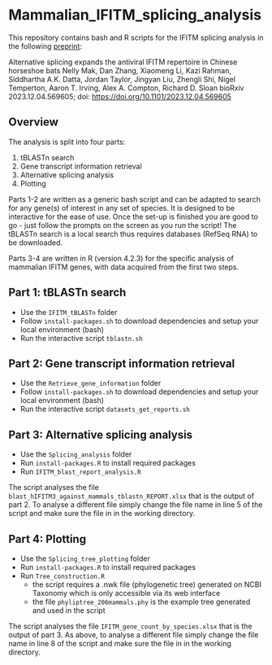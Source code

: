 # Mammalian_IFITM_splicing_analysis
This repository contains bash and R scripts for the IFITM splicing analysis in the following [preprint](https://www.biorxiv.org/content/10.1101/2023.12.04.569605v1.full):

Alternative splicing expands the antiviral IFITM repertoire in Chinese horseshoe bats
Nelly Mak, Dan Zhang, Xiaomeng Li, Kazi Rahman, Siddhartha A.K. Datta, Jordan Taylor, Jingyan Liu, Zhengli Shi, Nigel Temperton, Aaron T. Irving, Alex A. Compton, Richard D. Sloan
bioRxiv 2023.12.04.569605; doi: https://doi.org/10.1101/2023.12.04.569605

## Overview
The analysis is split into four parts: 
1. tBLASTn search
2. Gene transcript information retrieval
3. Alternative splicing analysis
4. Plotting

Parts 1-2 are written as a generic bash script and can be adapted to search for any gene(s) of interest in any set of species. It is designed to be interactive for the ease of use. Once the set-up is finished you are good to go - just follow the prompts on the screen as you run the script! The tBLASTn search is a local search thus requires databases (RefSeq RNA) to be downloaded.

Parts 3-4 are written in R (version 4.2.3) for the specific analysis of mammalian IFITM genes, with data acquired from the first two steps.

## Part 1: tBLASTn search
- Use the `IFITM_tBLASTn` folder
- Follow `install-packages.sh` to download dependencies and setup your local environment (bash)
- Run the interactive script `tblastn.sh`

## Part 2: Gene transcript information retrieval
- Use the `Retrieve_gene_information` folder
- Follow `install-packages.sh` to download dependencies and setup your local environment (bash)
- Run the interactive script `datasets_get_reports.sh`

## Part 3: Alternative splicing analysis
- Use the `Splicing_analysis` folder
- Run `install-packages.R` to install required packages
- Run `IFITM_blast_report_analysis.R`

The script analyses the file `blast_hIFITM3_against_mammals_tblastn_REPORT.xlsx` that is the output of part 2. 
To analyse a different file simply change the file name in line 5 of the script and make sure the file in in the working directory.

## Part 4: Plotting
- Use the `Splicing_tree_plotting` folder
- Run `install-packages.R` to install required packages
- Run `Tree_construction.R`
    - the script requires a .nwk file (phylogenetic tree) generated on NCBI Taxonomy which is only accessible via its web interface
    - the file `phyliptree_206mammals.phy` is the example tree generated and used in the script

The script analyses the file `IFITM_gene_count_by_species.xlsx` that is the output of part 3.
As above, to analyse a different file simply change the file name in line 8 of the script and make sure the file in in the working directory.